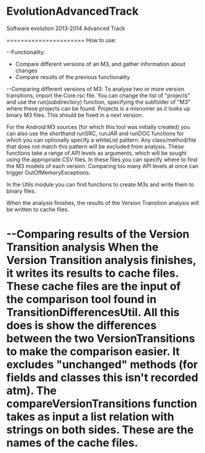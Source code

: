 EvolutionAdvancedTrack
======================

Software evolution 2013-2014 Advanced Track

======================
How to use:

--Functionality:
- Compare different versions of an M3, and gather information about changes
- Compare results of the previous functionality

--Comparing different versions of M3:
To analyse two or more version transitions, import the Core.rsc file. You can change the list
of "projects" and use the run(subdirectory) function, specifying the subfolder of "M3" where these projects can be found. 
Projects is a misnomer as it looks up binary M3 files. This should be fixed in a next version.

For the Android M3 sources (for which this tool was initially created) you can also use the shorthand runSRC, runJAR and runDOC
functions for which you can optionally specify a whiteList pattern. Any class/method/file that does not match this pattern will be excluded
from analysis. These functions take a range of API levels as arguments, which will be sought using the appropriate CSV files. In these files
you can specify where to find the M3 models of each version. Comparing too many API levels at once can trigger OutOfMemoryExceptions.

In the Utils module you can find functions to create M3s and write them to binary files.

When the analysis finishes, the results of the Version Transition analysis will be written to cache files.

--Comparing results of the Version Transition analysis
When the Version Transition analysis finishes, it writes its results to cache files. These cache files are the input
of the comparison tool found in TransitionDifferencesUtil. All this does is show the differences between the two VersionTransitions
to make the comparison easier. It excludes "unchanged" methods (for fields and classes this isn't recorded atm). The
compareVersionTransitions function takes as input a list relation with strings on both sides. These are the names of the cache files.
=======
